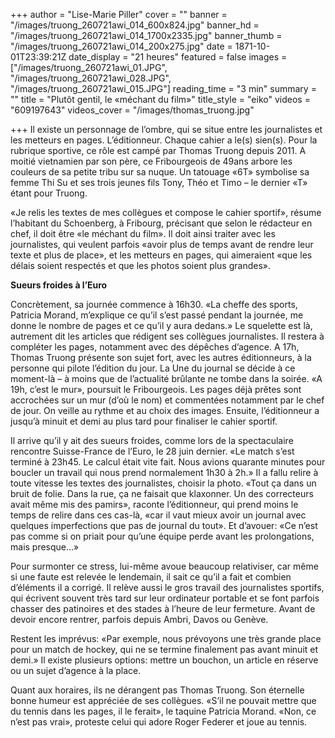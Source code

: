 +++
author = "Lise-Marie Piller"
cover = ""
banner = "/images/truong_260721awi_014_600x824.jpg"
banner_hd = "/images/truong_260721awi_014_1700x2335.jpg"
banner_thumb = "/images/truong_260721awi_014_200x275.jpg"
date = 1871-10-01T23:39:21Z
date_display = "21 heures"
featured = false
images = ["/images/truong_260721awi_01.JPG", "/images/truong_260721awi_028.JPG", "/images/truong_260721awi_015.JPG"]
reading_time = "3 min"
summary = ""
title = "Plutôt gentil, le «méchant du film»"
title_style = "eiko"
videos = "609197643"
videos_cover = "/images/thomas_truong.jpg"

+++
Il existe un personnage de l’ombre, qui se situe entre les journalistes et les metteurs en pages. L’éditionneur. Chaque cahier a le(s) sien(s). Pour la rubrique sportive, ce rôle est campé par Thomas Truong depuis 2011. A moitié vietnamien par son père, ce Fribourgeois de 49ans arbore les couleurs de sa petite tribu sur sa nuque. Un tatouage «6T» symbolise sa femme Thi Su et ses trois jeunes fils Tony, Théo et Timo – le dernier «T» étant pour Truong.

«Je relis les textes de mes collègues et compose le cahier sportif», résume l’habitant du Schoenberg, à Fribourg, précisant que selon le rédacteur en chef, il doit être «le méchant du film». Il doit ainsi traiter avec les journalistes, qui veulent parfois «avoir plus de temps avant de rendre leur texte et plus de place», et les metteurs en pages, qui aimeraient «que les délais soient respectés et que les photos soient plus grandes».

**Sueurs froides à l’Euro**

Concrètement, sa journée commence à 16h30. «La cheffe des sports, Patricia Morand, m’explique ce qu’il s’est passé pendant la journée, me donne le nombre de pages et ce qu’il y aura dedans.» Le squelette est là, autrement dit les articles que rédigent ses collègues journalistes. Il restera à compléter les pages, notamment avec des dépêches d’agence. A 17h, Thomas Truong présente son sujet fort, avec les autres éditionneurs, à la personne qui pilote l’édition du jour. La Une du journal se décide à ce moment-là – à moins que de l’actualité brûlante ne tombe dans la soirée. «A 19h, c’est le mur», poursuit le Fribourgeois. Les pages déjà prêtes sont accrochées sur un mur (d’où le nom) et commentées notamment par le chef de jour. On veille au rythme et au choix des images. Ensuite, l’éditionneur a jusqu’à minuit et demi au plus tard pour finaliser le cahier sportif.

Il arrive qu’il y ait des sueurs froides, comme lors de la spectaculaire rencontre Suisse-France de l’Euro, le 28 juin dernier. «Le match s’est terminé à 23h45. Le calcul était vite fait. Nous avions quarante minutes pour boucler un travail qui nous prend normalement 1h30 à 2h.» Il a fallu relire à toute vitesse les textes des journalistes, choisir la photo. «Tout ça dans un bruit de folie. Dans la rue, ça ne faisait que klaxonner. Un des correcteurs avait même mis des pamirs», raconte l’éditionneur, qui prend moins le temps de relire dans ces cas-là, «car il vaut mieux avoir un journal avec quelques imperfections que pas de journal du tout». Et d’avouer: «Ce n’est pas comme si on priait pour qu’une équipe perde avant les prolongations, mais presque…» 

Pour surmonter ce stress, lui-même avoue beaucoup relativiser, car même si une faute est relevée le lendemain, il sait ce qu’il a fait et combien d’éléments il a corrigé. Il relève aussi le gros travail des journalistes sportifs, qui écrivent souvent très tard sur leur ordinateur portable et se font parfois chasser des patinoires et des stades à l’heure de leur fermeture. Avant de devoir encore rentrer, parfois depuis Ambri, Davos ou Genève.

Restent les imprévus: «Par exemple, nous prévoyons une très grande place pour un match de hockey, qui ne se termine finalement pas avant minuit et demi.» Il existe plusieurs options: mettre un bouchon, un article en réserve ou un sujet d’agence à la place.

Quant aux horaires, ils ne dérangent pas Thomas Truong. Son éternelle bonne humeur est appréciée de ses collègues. «S’il ne pouvait mettre que du tennis dans les pages, il le ferait», le taquine Patricia Morand. «Non, ce n’est pas vrai», proteste celui qui adore Roger Federer et joue au tennis.